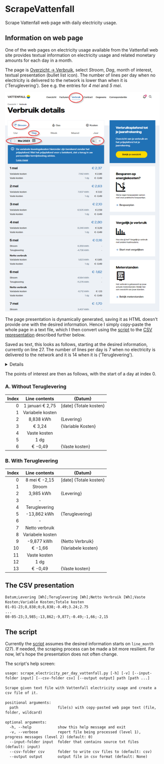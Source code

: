 # ScrapeVattenfall

Scrape Vattenfall web page with daily electricity usage.

## Information on web page

One of the web pages on electricity usage available from the Vattenfall web site provides textual information on electricity usage and related monetary amounts for each day in a month. 

The page is [Overzicht &rarr; Verbruik](https://www.vattenfall.nl/service/mijn-vattenfall/#/vf/verbruik), select *Stroom*, *Dag*, month of interest, textual presentation (bullet list icon). The number of lines per day when no electricity is delivered to the network is lower than when it is ('Teruglevering'). See e.g. the entries for *4 mei* and *5 mei*.

![Part of Vattenfall web page with electricity usage for each day in a month](media/202305-Verbruik%20details-Vattenfall-w600-circle.png)

The page presentation is dynamically generated, saving it as HTML doesn't provide one with the desired information. Hence I simply copy-paste the whole page in a text file, which I then convert using the [script](script/scrape_electricity_per_day_vattenfall.py) to the [CSV representation](#the-csv-presentation) described further below.

Saved as text, this looks as follows, starting at the desired information, currently on line 27. The number of lines per day is 7 when no electricity is delivered to the network and it is 14 when it is ('Teruglevering').

<details>
<div style="text-size=.6em">

```
Mei 2023
De variabele leveringskosten hieronder zijn berekend zonder het prijsplafond. Wat het prijsplafond voor u betekent, ziet u terug in uw persoonlijke termijnbedrag advies.

Lees meer
1 mei € 2,37
Variabele kosten
7,162 kWh
€ 2,86
Vaste kosten
1 dg
€ -0,49
2 mei € 2,63
Variabele kosten
7,837 kWh
€ 3,12
Vaste kosten
1 dg
€ -0,49
3 mei € 2,10
Variabele kosten
6,505 kWh
€ 2,59
Vaste kosten
1 dg
€ -0,49
4 mei € 2,80
Variabele kosten
8,246 kWh
€ 3,29
Vaste kosten
1 dg
€ -0,49
5 mei € 0,16
Stroom
6,359 kWh
-
Teruglevering
-4,736 kWh
-
Netto verbruik
Variabele kosten
1,623 kWh
€ 0,65
Vaste kosten
1 dg
€ -0,49
6 mei € -1,62
Stroom
4,564 kWh
-
Teruglevering
-11,276 kWh
-
Netto verbruik
Variabele kosten
-6,712 kWh
€ -1,13
Vaste kosten
1 dg
€ -0,49
7 mei € -1,70
Stroom
```

</div>
</details>

The points of interest are then as follows, with the start of a day at index 0.
### A. Without Teruglevering

| Index |  Line contents   | {Datum}                |
| ----: | :--------------: | ---------------------- |
|     0 | 1 januari € 2,75 | [date] {Totale kosten} |
|     1 | Variabele kosten |                        |
|     2 |    8,838 kWh     | {Levering}             |
|     3 |      € 3,24      | {Variable Kosten}      |
|     4 |   Vaste kosten   |                        |
|     5 |       1 dg       |                        |
|     6 |     € -0,49      | {Vaste kosten}         |

### B. With Teruglevering

| Index |  Line contents   | {Datum}                |
| ----: | :--------------: | ---------------------- |
|     0 |  8 mei € -2,15   | [date] {Totale kosten} |
|     1 |      Stroom      |                        |
|     2 |    3,985 kWh     | {Levering}             |
|     3 |        -         |                        |
|     4 |  Teruglevering   |                        |
|     5 |   -13,862 kWh    | {Teruglevering}        |
|     6 |        -         |                        |
|     7 |  Netto verbruik  |                        |
|     8 | Variabele kosten |                        |
|     9 |    -9,877 kWh    | {Netto Verbruik}       |
|    10 |     € -1,66      | {Variabele kosten}     |
|    11 |   Vaste kosten   |                        |
|    12 |       1 dg       |                        |
|    13 |     € -0,49      | {Vaste kosten}         |


## The CSV presentation

```Text
Datum;Levering [Wh];Teruglevering [Wh];Netto Verbruik [Wh];Vaste Kosten;Variable Kosten;Totale kosten
01-01-23;8,838;0;8,838;-0.49;3.24;2.75
...
08-05-23;3,985;-13,862;-9,877;-0.49;-1,66;-2,15
```

## The script

Currently the [script](script/scrape_electricity_per_day_vattenfall.py) assumes the desired information starts on `line_month` (27). If needed, the scraping process can be made a bit more resilient. For now, let's hope the presentation does not often change.

The script's help screen:

```Console
usage: scrape_electricity_per_day_vattenfall.py [-h] [-v] [--input-folder input] [--csv-folder csv] [--output output] path [path ...]

Scrape given text file with Vattenfall electricity usage and create a csv file of it.

positional arguments:
  path                  file(s) with copy-pasted web page text (file, folder, wildcard)

optional arguments:
  -h, --help            show this help message and exit
  -v, --verbose         report file being processed (level 1), progress messages (level 2) (default: 0)
  --input-folder input  folder that contains source txt files (default: input)
  --csv-folder csv      folder to write csv files to (default: csv)
  --output output       output file in csv format (default: None)
```
